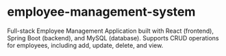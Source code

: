 # employee-management-system
Full-stack Employee Management Application built with React (frontend), Spring Boot (backend), and MySQL (database). Supports CRUD operations for employees, including add, update, delete, and view. 
